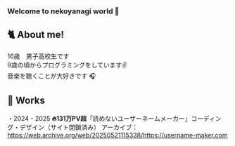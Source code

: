 ### Welcome to nekoyanagi world 💖

## 🐈 About me!
16歳　男子高校生です  
9歳の頃からプログラミングをしています✌️  
音楽を聴くことが大好きです 🎧

## 💼 Works
・2024 - 2025 **🔥131万PV超**「読めないユーザーネームメーカー」コーディング・デザイン（サイト閉鎖済み）
アーカイブ：https://web.archive.org/web/20250521115338/https://username-maker.com
